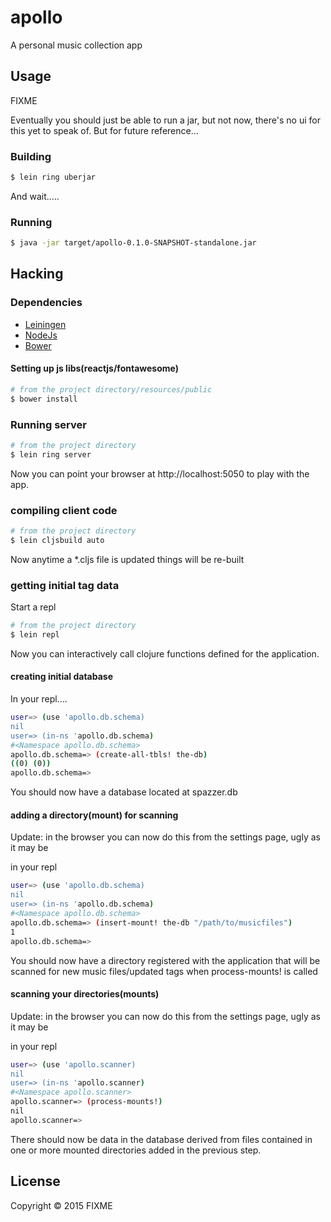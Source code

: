 # apollo

A personal music collection app

## Usage

FIXME

Eventually you should just be able to run a jar, but not now, there's no ui for this yet to speak of. But for future reference...

### Building

```bash
$ lein ring uberjar
```

And wait.....

### Running

```bash
$ java -jar target/apollo-0.1.0-SNAPSHOT-standalone.jar
```

## Hacking

### Dependencies

- [Leiningen](http://leiningen.org/)
- [NodeJs](http://nodejs.org/)
- [Bower](http://bower.io/)


#### Setting up js libs(reactjs/fontawesome)

```bash
# from the project directory/resources/public
$ bower install
```

### Running server

```bash
# from the project directory
$ lein ring server
```

Now you can point your browser at http://localhost:5050 to play with the app. 

### compiling client code

```bash
# from the project directory
$ lein cljsbuild auto
```

Now anytime a *.cljs file is updated things will be re-built

### getting initial tag data

Start a repl

```bash
# from the project directory
$ lein repl
```

Now you can interactively call clojure functions defined for the application. 

#### creating initial database

In your repl....

```bash
user=> (use 'apollo.db.schema)
nil
user=> (in-ns 'apollo.db.schema)
#<Namespace apollo.db.schema>
apollo.db.schema=> (create-all-tbls! the-db)
((0) (0))
apollo.db.schema=> 
```

You should now have a database located at spazzer.db

#### adding a directory(mount) for scanning

Update: in the browser you can now do this from the settings page, ugly as it may be

in your repl

````bash
user=> (use 'apollo.db.schema)
nil
user=> (in-ns 'apollo.db.schema)
#<Namespace apollo.db.schema>
apollo.db.schema=> (insert-mount! the-db "/path/to/musicfiles")
1
apollo.db.schema=> 
````

You should now have a directory registered with the application that will be scanned for new music files/updated tags when process-mounts! is called

#### scanning your directories(mounts)

Update: in the browser you can now do this from the settings page, ugly as it may be

in your repl

````bash
user=> (use 'apollo.scanner)
nil
user=> (in-ns 'apollo.scanner)
#<Namespace apollo.scanner>
apollo.scanner=> (process-mounts!)
nil
apollo.scanner=> 
````

There should now be data in the database derived from files contained in one or more mounted directories added in the previous step.

## License

Copyright © 2015 FIXME
